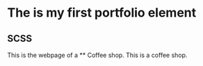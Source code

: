 # The is my first portfolio element
## SCSS
This is the webpage of a ** Coffee shop.
This is a coffee shop.
